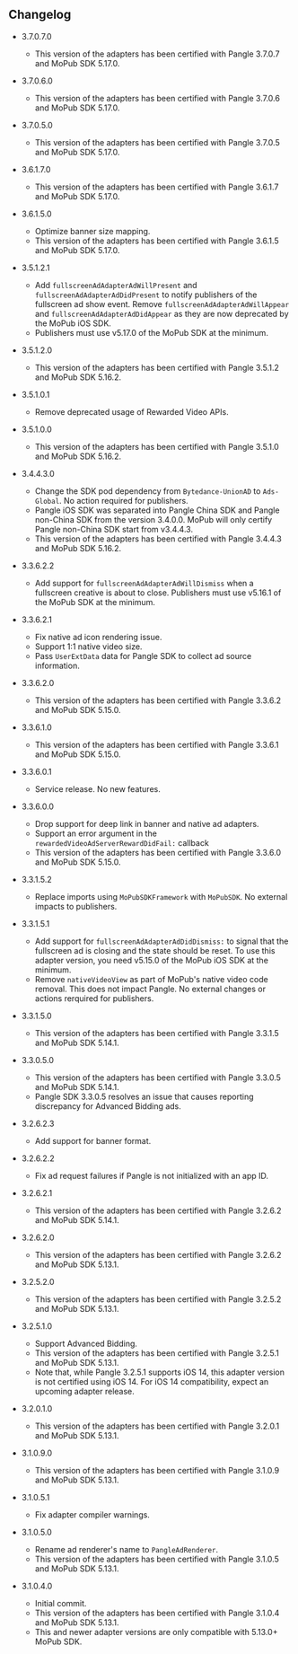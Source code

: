 ## Changelog
   * 3.7.0.7.0
     * This version of the adapters has been certified with Pangle 3.7.0.7 and MoPub SDK 5.17.0.

   * 3.7.0.6.0
     * This version of the adapters has been certified with Pangle 3.7.0.6 and MoPub SDK 5.17.0.

   * 3.7.0.5.0
     * This version of the adapters has been certified with Pangle 3.7.0.5 and MoPub SDK 5.17.0.

   * 3.6.1.7.0
     * This version of the adapters has been certified with Pangle 3.6.1.7 and MoPub SDK 5.17.0.

   * 3.6.1.5.0
     * Optimize banner size mapping.
     * This version of the adapters has been certified with Pangle 3.6.1.5 and MoPub SDK 5.17.0.

   * 3.5.1.2.1
     * Add `fullscreenAdAdapterAdWillPresent` and `fullscreenAdAdapterAdDidPresent` to notify publishers of the fullscreen ad show event. Remove `fullscreenAdAdapterAdWillAppear` and  `fullscreenAdAdapterAdDidAppear` as they are now deprecated by the MoPub iOS SDK.
     * Publishers must use v5.17.0 of the MoPub SDK at the minimum.

   * 3.5.1.2.0
     * This version of the adapters has been certified with Pangle 3.5.1.2 and MoPub SDK 5.16.2.

   * 3.5.1.0.1
     * Remove deprecated usage of Rewarded Video APIs.

   * 3.5.1.0.0
     * This version of the adapters has been certified with Pangle 3.5.1.0 and MoPub SDK 5.16.2.

   * 3.4.4.3.0
     * Change the SDK pod dependency from `Bytedance-UnionAD` to `Ads-Global`. No action required for publishers.
     * Pangle iOS SDK was separated into Pangle China SDK and Pangle non-China SDK from the version 3.4.0.0. MoPub will only certify Pangle non-China SDK start from v3.4.4.3.
     * This version of the adapters has been certified with Pangle 3.4.4.3 and MoPub SDK 5.16.2.

   * 3.3.6.2.2
     * Add support for `fullscreenAdAdapterAdWillDismiss` when a fullscreen creative is about to close. Publishers must use v5.16.1 of the MoPub SDK at the minimum.
     
   * 3.3.6.2.1
     * Fix native ad icon rendering issue.
     * Support 1:1 native video size.
     * Pass `UserExtData` data for Pangle SDK to collect ad source information.
     
   * 3.3.6.2.0
     * This version of the adapters has been certified with Pangle 3.3.6.2 and MoPub SDK 5.15.0.

   * 3.3.6.1.0
     * This version of the adapters has been certified with Pangle 3.3.6.1 and MoPub SDK 5.15.0.

   * 3.3.6.0.1
     * Service release. No new features.
     
   * 3.3.6.0.0
     * Drop support for deep link in banner and native ad adapters. 
     * Support an error argument in the `rewardedVideoAdServerRewardDidFail:` callback
     * This version of the adapters has been certified with Pangle 3.3.6.0 and MoPub SDK 5.15.0.

   * 3.3.1.5.2
     * Replace imports using `MoPubSDKFramework` with `MoPubSDK`. No external impacts to publishers.

   * 3.3.1.5.1
     * Add support for `fullscreenAdAdapterAdDidDismiss:` to signal that the fullscreen ad is closing and the state should be reset. To use this adapter version, you need v5.15.0 of the MoPub iOS SDK at the minimum.
     * Remove `nativeVideoView` as part of MoPub's native video code removal. This does not impact Pangle. No external changes or actions rerquired for publishers. 

   * 3.3.1.5.0
     * This version of the adapters has been certified with Pangle 3.3.1.5 and MoPub SDK 5.14.1.

   * 3.3.0.5.0
     * This version of the adapters has been certified with Pangle 3.3.0.5 and MoPub SDK 5.14.1.
     * Pangle SDK 3.3.0.5 resolves an issue that causes reporting discrepancy for Advanced Bidding ads.

   * 3.2.6.2.3
     * Add support for banner format.

   * 3.2.6.2.2
     * Fix ad request failures if Pangle is not initialized with an app ID.

   * 3.2.6.2.1
     * This version of the adapters has been certified with Pangle 3.2.6.2 and MoPub SDK 5.14.1.

   * 3.2.6.2.0
     * This version of the adapters has been certified with Pangle 3.2.6.2 and MoPub SDK 5.13.1.

   * 3.2.5.2.0
     * This version of the adapters has been certified with Pangle 3.2.5.2 and MoPub SDK 5.13.1.

   * 3.2.5.1.0
     * Support Advanced Bidding.
     * This version of the adapters has been certified with Pangle 3.2.5.1 and MoPub SDK 5.13.1.
     * Note that, while Pangle 3.2.5.1 supports iOS 14, this adapter version is not certified using iOS 14. For iOS 14 compatibility, expect an upcoming adapter release.

   * 3.2.0.1.0
     * This version of the adapters has been certified with Pangle 3.2.0.1 and MoPub SDK 5.13.1.

   * 3.1.0.9.0
     * This version of the adapters has been certified with Pangle 3.1.0.9 and MoPub SDK 5.13.1.

   * 3.1.0.5.1
     * Fix adapter compiler warnings.

   * 3.1.0.5.0
     * Rename ad renderer's name to `PangleAdRenderer`.
     * This version of the adapters has been certified with Pangle 3.1.0.5 and MoPub SDK 5.13.1.

   * 3.1.0.4.0
     * Initial commit.
     * This version of the adapters has been certified with Pangle 3.1.0.4 and MoPub SDK 5.13.1.
     * This and newer adapter versions are only compatible with 5.13.0+ MoPub SDK.
